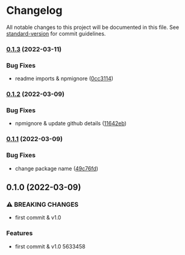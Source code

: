 # Changelog

All notable changes to this project will be documented in this file. See [standard-version](https://github.com/conventional-changelog/standard-version) for commit guidelines.

### [0.1.3](https://github.com/irfancoder/vue-layout/compare/v0.1.2...v0.1.3) (2022-03-11)


### Bug Fixes

* readme imports & npmignore ([0cc3114](https://github.com/irfancoder/vue-layout/commit/0cc311439d2d0c1fa8ed79477f6270f8226a6113))

### [0.1.2](https://github.com/irfancoder/vue-layout/compare/v0.1.1...v0.1.2) (2022-03-09)


### Bug Fixes

* npmignore & update github details ([11642eb](https://github.com/irfancoder/vue-layout/commit/11642eb26b99db84874ddd9e91089c66c35df987))

### [0.1.1](https://github.com/irfancoder/vue-layout/compare/v0.1.0...v0.1.1) (2022-03-09)


### Bug Fixes

* change package name ([49c76fd](https://github.com/irfancoder/vue-layout/commit/49c76fd481a131d8a758f11dbca109ef53c85770))

## 0.1.0 (2022-03-09)


### ⚠ BREAKING CHANGES

* first commit & v1.0

### Features

* first commit & v1.0 5633458
